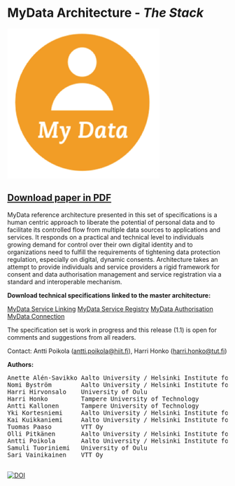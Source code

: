 # MyData Architecture - *The Stack*

![](images/mydata_logo.png)

## [Download paper in PDF](https://github.com/HIIT/mydata-stack/raw/master/stack.pdf)


MyData reference architecture presented in this set of specifications is a human centric approach to liberate the potential of personal data and to facilitate its controlled flow from multiple data sources to applications and services. It responds on a practical and technical level to individuals growing demand for control over their own digital identity and to organizations need to fulfill the requirements of tightening data protection regulation, especially on digital, dynamic consents. Architecture takes an attempt to provide individuals and service providers a rigid framework for consent and data authorisation management and service registration via a standard and interoperable mechanism.

**Download technical specifications linked to the master architecture:**

[MyData Service Linking](https://github.com/HIIT/mydata-stack/blob/master/MyData%20Service%20Linking%20Specification.pdf)
[MyData Service Registry](https://github.com/HIIT/mydata-stack/blob/master/MyData%20Service%20Registry%20Specification.pdf)
[MyData Authorisation](https://github.com/HIIT/mydata-stack/blob/master/MyData%20Authorisation%20Specification.pdf)
[MyData Connection](https://github.com/HIIT/mydata-stack/blob/master/MyData%20Data%20Connection%20Specification.pdf)


The specification set is work in progress and this release (1.1) is open for comments and suggestions from all readers.


Contact: Antti Poikola (antti.poikola@hiit.fi), Harri Honko (harri.honko@tut.fi)


**Authors:**
<pre>
Anette Alén-Savikko	Aalto University / Helsinki Institute for Information Technology HIIT
Nomi Byström		Aalto University / Helsinki Institute for Information Technology HIIT
Harri Hirvonsalo	University of Oulu
Harri Honko         Tampere University of Technology
Antti Kallonen		Tampere University of Technology
Yki Kortesniemi     Aalto University / Helsinki Institute for Information Technology HIIT
Kai Kuikkaniemi     Aalto University / Helsinki Institute for Information Technology HIIT
Tuomas Paaso		VTT Oy
Olli Pitkänen		Aalto University / Helsinki Institute for Information Technology HIIT
Antti Poikola		Aalto University / Helsinki Institute for Information Technology HIIT
Samuli Tuoriniemi	University of Oulu
Sari Vainikainen 	VTT Oy

</pre>



[![DOI](https://zenodo.org/badge/985/HIIT/mydata-stack.svg)](http://dx.doi.org/10.5281/zenodo.17628)
